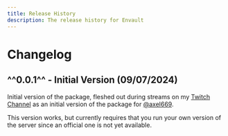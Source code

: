 ```yaml
---
title: Release History
description: The release history for Envault
---
```


# Changelog

## ^^0.0.1^^ - Initial Version (09/07/2024)

Initial version of the package, fleshed out during streams on my
[Twitch Channel](https://twitch.tv/odatnurd) as an initial version of the
package for [@axel669](https://github.com/axel669).

This version works, but currently requires that you run your own version of the
server since an official one is not yet available.
